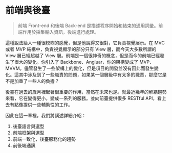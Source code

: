 前端與後臺
===

> 前端 Front-end 和後端 Back-end 是描述程序開始和結束的通用詞彙。前端作用於採集輸入資訊，後端進行處理。

這種說法給人一種很模糊的感覺，但是他說得又很對，它負責視覺展示。在 MVC 或者 MVP 結構中，負責視覺顯示的部分只有 View 層，而今天大多數所謂的 View 層已經超越了 View 層。前端是一個很神奇的概念，但是而今的前端已經發生了很大的變化。你引入了 Backbone、Angluar，你的架構變成了 MVP、MVVM。儘管發生了一些架構上的變化，但是項目的開發並沒有因此而發生變化。這其中涉及到了一些職責的問題，如果某一個層級中有太多的職責，那麼它是不是加重了一些人的負擔？

後臺在過去的歲月裡起著很重要的作用，當然在未來也是。就最近幾年的解耦趨勢來看，它在變得更小，變成一系列的服務。並向前臺提供很多 RESTful API，看上去有點像提供一些輔助性的工作。

因此在這一章裡，我們將講述詳細介紹：

1. 後臺語言與選型
2. 前端框架與選型
3. 前端一致化，後臺服務化的趨勢
4. 前後端通訊
